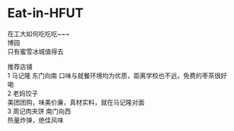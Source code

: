 # Eat-in-HFUT
在工大如何吃吃吃~~~  
博园  
只有蜜雪冰城值得去

推荐店铺  
1 马记隆  东门向南
口味与就餐环境均为优质，距离学校也不远，免费的枣茶很好喝  
2 老妈饺子    
美团团购，味美价廉，真材实料，就在马记隆对面  
3 周记肉夹饼 南门向西  
热量炸弹，绝佳风味  
